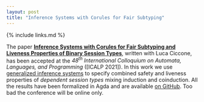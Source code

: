 ```yaml
---
layout: post
title: "Inference Systems with Corules for Fair Subtyping"
---
```


{% include links.md %}

The paper [**Inference Systems with Corules for Fair Subtyping and
Liveness Properties of Binary Session Types**](#CicconePadovani21),
written with Luca Ciccone, has been accepted at the *48<sup>th</sup>
International Colloquium on Automata, Languages, and Programming*
([ICALP 2021]). In this work we use [generalized inference
systems](https://github.com/LcicC/inference-systems-agda) to specify
combined safety and liveness properties of *dependent session types*
mixing induction and coinduction. All the results have been
formalized in Agda and are available [on
GitHub](https://github.com/boystrange/FairSubtypingAgda). Too bad
the conference will be online only.

